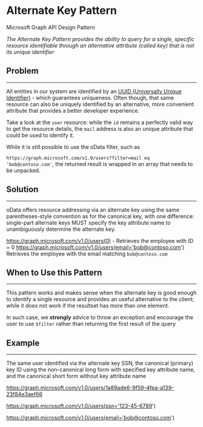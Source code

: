 # Alternate Key Pattern

Microsoft Graph API Design Pattern

*The Alternate Key Pattern provides the ability to query for a single, specific resource identifiable through an alternative attribute (called key) that is not its unique identifier*

## Problem
--------

All entities in our system are identified by an [UUID (Universally Unique Identifier)](https://en.wikipedia.org/wiki/Universally_unique_identifier) - which guarantees uniqueness. Often though, that same resource can also be uniquely identified by an alternative, more convenient attribute that provides a better developer experience.

Take a look at the `user` resource: while the `id` remains a perfectly valid way to get the resource details, the `mail` address is also an unique attribute that could be used to identify it.

While it is still possible to use the oData filter, such as

`https://graph.microsoft.com/v1.0/users?filter=mail eq 'bob@contoso.com'`, the returned result is wrapped in an array that needs to be unpacked.


## Solution
--------

oData offers resource addressing via an alternate key using the same parentheses-style convention as for the canonical key, with one difference: single-part alternate keys MUST specify the key attribute name to unambiguously determine the alternate key.

https://graph.microsoft.com/v1.0/users(0) - Retrieves the employee with ID = 0
https://graph.microsoft.com/v1.0/users(email='bob@contoso.com') Retrieves the employee with the email matching `bob@contoso.com`

## When to Use this Pattern
------------------------

This pattern works and makes sense when the alternate key is good enough to identify a single resource and provides an useful alternative to the client; while it does not work if the resultset has more than one element.

In such case, we **strongly** advice to throw an exception and encourage the user to use `$filter` rather than returning the first result of the query 

## Example
-------

The same user identified via the alternate key SSN, the canonical (primary) key ID using the non-canonical long form with specified key attribute name, and the canonical short form without key attribute name

https://graph.microsoft.com/v1.0/users/1a89ade6-9f59-4fea-a139-23f84e3aef66

https://graph.microsoft.com/v1.0/users(ssn='123-45-6789')

https://graph.microsoft.com/v1.0/users(email='bob@contoso.com')





